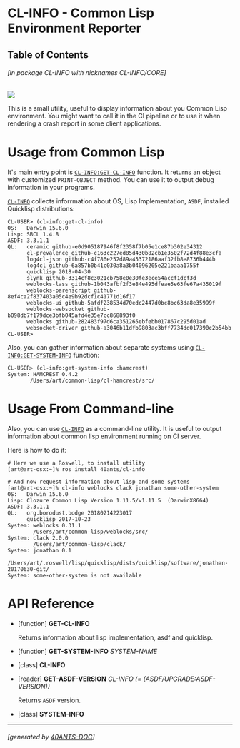 <a id='x-28CL-INFO-3A-40INDEX-2040ANTS-DOC-2FLOCATIVES-3ASECTION-29'></a>

# CL-INFO - Common Lisp Environment Reporter

## Table of Contents


###### \[in package CL-INFO with nicknames CL-INFO/CORE\]
[![](https://github-actions.40ants.com/40ants/cl-info/matrix.svg)](https://github.com/40ants/cl-info/actions)

This is a small utility, useful to display information about you Common
Lisp environment. You might want to call it in the CI pipeline or
to use it when rendering a crash report in some client applications.

# Usage from Common Lisp

It's main entry point is [`CL-INFO:GET-CL-INFO`][9b64] function. It returns an object with
customized `PRINT-OBJECT` method. You can use it to output debug
information in your programs.

[`CL-INFO`][b1b9] collects inforrmation about OS, Lisp Implementation, `ASDF`, installed
Quicklisp distributions:

    CL-USER> (cl-info:get-cl-info)
    OS:   Darwin 15.6.0
    Lisp: SBCL 1.4.8
    ASDF: 3.3.1.1
    QL:   ceramic github-e0d905187946f8f2358f7b05e1ce87b302e34312
          cl-prevalence github-c163c227ed85d430b82cb1e3502f72d4f88e3cfa
          log4cl-json github-c4f786e252d89a45372186aaf32fb8e8736b444b
          log4cl github-6a857b0b41c030a8a3b04096205e221baaa1755f
          quicklisp 2018-04-30
          slynk github-3314cf8c3021cb758e0e30fe3ece54accf1dcf3d
          weblocks-lass github-1b043afbf2f3e84e495dfeae5e63fe67a435019f
          weblocks-parenscript github-8ef4ca2f837403a05c4e9b92dcf1c41771d16f17
          weblocks-ui github-5afdf238534d70edc2447d0bc8bc63da8e35999f
          weblocks-websocket github-b098db7f179dce3bfb045afd4e35e7cc868893f0
          weblocks github-282483f97d6ca351265ebfebb017867c295d01ad
          websocket-driver github-a3046b11dfb9803ac3bff7734dd017390c2b54bb
    CL-USER>

Also, you can gather information about separate systems using [`CL-INFO:GET-SYSTEM-INFO`][f759]
function:

    CL-USER> (cl-info:get-system-info :hamcrest)
    System: HAMCREST 0.4.2
           /Users/art/common-lisp/cl-hamcrest/src/

# Usage From Command-line

Also, you can use [`CL-INFO`][b1b9] as a command-line utility. It is useful to
output information about common lisp environment running on CI server.

Here is how to do it:

```shell
# Here we use a Roswell, to install utility
[art@art-osx:~]% ros install 40ants/cl-info
   
# And now request information about lisp and some systems
[art@art-osx:~]% cl-info weblocks clack jonathan some-other-system
OS:   Darwin 15.6.0
Lisp: Clozure Common Lisp Version 1.11.5/v1.11.5  (DarwinX8664)
ASDF: 3.3.1.1
QL:   org.borodust.bodge 20180214223017
      quicklisp 2017-10-23
System: weblocks 0.31.1
        /Users/art/common-lisp/weblocks/src/
System: clack 2.0.0
        /Users/art/common-lisp/clack/
System: jonathan 0.1
        /Users/art/.roswell/lisp/quicklisp/dists/quicklisp/software/jonathan-20170630-git/
System: some-other-system is not available
```

# API Reference


<a id='x-28CL-INFO-3AGET-CL-INFO-20FUNCTION-29'></a>

- [function] **GET-CL-INFO** 

    Returns information about lisp implementation, asdf and quicklisp.

<a id='x-28CL-INFO-3AGET-SYSTEM-INFO-20FUNCTION-29'></a>

- [function] **GET-SYSTEM-INFO** *SYSTEM-NAME*

<a id='x-28CL-INFO-3ACL-INFO-20CLASS-29'></a>

- [class] **CL-INFO**

<a id='x-28CL-INFO-3AGET-ASDF-VERSION-20-2840ANTS-DOC-2FLOCATIVES-3AREADER-20CL-INFO-3ACL-INFO-29-29'></a>

- [reader] **GET-ASDF-VERSION** *CL-INFO* *(= (ASDF/UPGRADE:ASDF-VERSION))*

    Returns `ASDF` version.

<a id='x-28CL-INFO-3ASYSTEM-INFO-20CLASS-29'></a>

- [class] **SYSTEM-INFO**

  [9b64]: #x-28CL-INFO-3AGET-CL-INFO-20FUNCTION-29 "(CL-INFO:GET-CL-INFO FUNCTION)"
  [b1b9]: #x-28CL-INFO-3ACL-INFO-20CLASS-29 "(CL-INFO:CL-INFO CLASS)"
  [f759]: #x-28CL-INFO-3AGET-SYSTEM-INFO-20FUNCTION-29 "(CL-INFO:GET-SYSTEM-INFO FUNCTION)"

* * *
###### \[generated by [40ANTS-DOC](https://40ants.com/doc)\]
